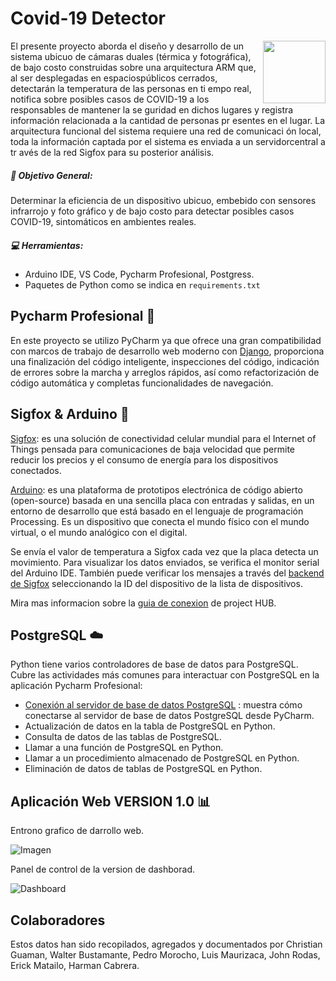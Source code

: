 Covid-19 Detector 
=================

<img align="right" height="100" src="https://1.bp.blogspot.com/-cPh9PSBInTg/YC6X8WYMzcI/AAAAAAAAAwY/lcEx7VTsQ-sOd2ZmRRoRbAfPhtBDG2qvACLcBGAsYHQ/s803/imagen_2021-02-18_113806.png"/>

El presente proyecto aborda el diseño y desarrollo de un sistema ubicuo de cámaras duales 
(térmica y fotográfica), de bajo costo construidas sobre una arquitectura ARM que, al ser 
desplegadas en espaciospúblicos cerrados, detectarán la temperatura de las personas en ti
empo real, notifica sobre posibles casos de COVID-19 a los responsables de mantener la se
guridad en dichos lugares y registra información relacionada a la cantidad de personas pr
esentes en el lugar. La arquitectura funcional del sistema requiere una red de comunicaci
ón local, toda la información captada por el sistema es enviada a un servidorcentral a tr
avés de la red Sigfox para su posterior análisis. 

##### :pencil: Objetivo General:

Determinar la eficiencia de un dispositivo ubicuo, embebido con sensores infrarrojo y foto
gráfico y de bajo costo para detectar posibles casos COVID-19, sintomáticos en ambientes reales. 

##### :computer: Herramientas:

* Arduino IDE, VS Code, Pycharm  Profesional, Postgress.
* Paquetes de Python como se indica en `requirements.txt`

## Pycharm Profesional :snake:

En este proyecto se utilizo PyCharm ya que ofrece una gran compatibilidad con marcos de trabajo de desarrollo web moderno 
con [Django](https://www.jetbrains.com/help/pycharm/django-support7.html#django-support "soporte de Django en PyCharm"), 
proporciona una finalización del código inteligente, inspecciones del código, indicación 
de errores sobre la marcha y arreglos rápidos, así como refactorización de código automática
y completas funcionalidades de navegación.

## Sigfox & Arduino :satellite:

[Sigfox](https://www.sigfox.com/en "Sigfox Web"): es una solución de conectividad celular mundial para el Internet of 
Things pensada para comunicaciones de baja velocidad que permite reducir los
precios y el consumo de energía para los dispositivos conectados.

[Arduino](https://www.ingmecafenix.com/electronica/arduino/): es una plataforma de prototipos electrónica de código abierto (open-source) basada en una sencilla placa con entradas y salidas, en un entorno de desarrollo que está basado en el lenguaje de programación Processing. Es un dispositivo que conecta el mundo físico con el mundo virtual, o el mundo analógico con el digital.

Se envía el valor de temperatura a Sigfox cada vez que la placa detecta un 
movimiento. Para visualizar los datos enviados, se verifica el monitor serial 
del Arduino IDE. También puede verificar los mensajes a través del [backend de 
Sigfox](https://www.aprendiendoarduino.com/2018/03/05/arduino-y-sigfox/ "Backend de Sigfox") seleccionando la ID del dispositivo de la lista de dispositivos.

Mira mas informacion sobre la [guia de conexion](https://create.arduino.cc/projecthub/55019/connect-your-thinxtra-xkit-using-sigfox-c8b2ba)
de project HUB.

## PostgreSQL :cloud:

Python tiene varios controladores de base de datos para PostgreSQL. Cubre las 
actividades más comunes para interactuar con PostgreSQL en la aplicación Pycharm Profesional:

* [Conexión al servidor de base de datos PostgreSQL](https://www.jetbrains.com/help/pycharm/connecting-to-a-database.html#connect-to-postgresql-database "conexión a la base de datos postgresql ") : muestra cómo conectarse al servidor de base de datos PostgreSQL desde PyCharm.
* Actualización de datos en la tabla de PostgreSQL en Python.
* Consulta de datos de las tablas de PostgreSQL.
* Llamar a una función de PostgreSQL en Python.
* Llamar a un procedimiento almacenado de PostgreSQL en Python.
* Eliminación de datos de tablas de PostgreSQL en Python.

## Aplicación Web VERSION 1.0 :bar_chart:

Entrono grafico de darrollo web.

![Imagen]( https://github.com/fionalayer/filetest/blob/main/web.gif "DEMO WEB")

Panel de control de la version de dashborad.

![Dashboard]( https://github.com/fionalayer/filetest/blob/main/dash.gif "DEMO WEB")

## Colaboradores

Estos datos han sido recopilados, agregados y documentados por Christian Guaman, 
Walter Bustamante, Pedro Morocho, Luis Maurizaca, John Rodas, Erick Matailo, Harman Cabrera.
